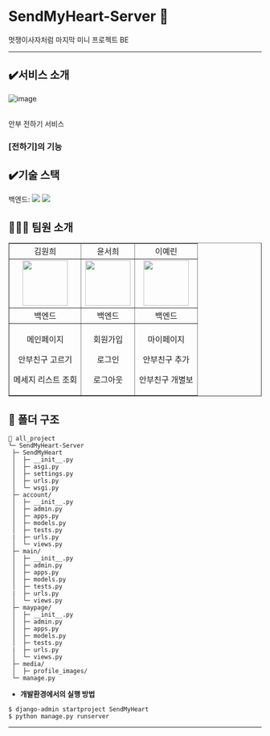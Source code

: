 # SendMyHeart-Server 🦁
멋쟁이사자처럼 마지막 미니 프로젝트 BE
<hr/>

## ✔️서비스 소개 
  ![image](https://github.com/Likelion-at-SMWU-11th/SendMyHeart-Server/assets/102652293/e9645b4c-1be6-4bd4-9e4e-325605e76122)

  <br>안부 전하기 서비스</br>

### [전하기]의 기능 

## ✔️기술 스택
  <span>백엔드: </span><img src="https://img.shields.io/badge/python-3776AB?style=for-the-badge&logo=python&logoColor=white"> <img src="https://img.shields.io/badge/django-092E20?style=for-the-badge&logo=Django&logoColor=white">

## 🧑‍🤝‍🧑 팀원 소개 
  <table border="" cellspacing="0" cellpadding="0" width="100%">
  <tr width="100%">
  <td align="center">김원희</a></td>
  <td align="center">윤서희</a></td>
  <td align="center">이예린</a></td>
  </tr>
  <tr>
  <td  align="center"><a href="https://imgbb.com/"><img src="https://github.com/Likelion-at-SMWU-11th/SendMyHeart-Server/assets/102652293/bc4b1ae3-40e0-4438-a3e2-fa688600b201" border="0" width="90px"></a></td>
  <td  align="center"><a href="https://imgbb.com/"><img src="https://github.com/Likelion-at-SMWU-11th/SendMyHeart-Server/assets/102652293/7c2f8e87-29c6-466b-beef-fc0d5733771e" border="0" width="90px"></a></td>
  <td  align="center"><a href="https://imgbb.com/"><img src="https://github.com/Likelion-at-SMWU-11th/SendMyHeart-Server/assets/102652293/038d55fd-fabe-4550-a0de-e3c598b38ba8" border="0" width="90px"></a></td>
</tr>
  <tr width="100%">
  <td  align="center">백엔드</td>
  <td  align="center">백엔드</td>
  <td  align="center">백엔드</td>
     </tr>
      <tr width="100%">
       <td  align="center"><p>메인페이지</p><p>안부친구 고르기</p><p>메세지 리스트 조회</p></td>
       <td  align="center"><p>회원가입</p><p>로그인</p><p>로그아웃</p></td>
       <td  align="center"><p>마이페이지</p><p>안부친구 추가</p><p>안부친구 개별보</p></td>
     </tr>
  </table>

## 📁 폴더 구조

  ```
  📂 all_project
  └─ SendMyHeart-Server
   ├─ SendMyHeart
   │  ├─ __init__.py
   │  ├─ asgi.py
   │  ├─ settings.py
   │  ├─ urls.py
   │  └─ wsgi.py
   ├─ account/
   │  ├─ __init__.py
   │  ├─ admin.py
   │  ├─ apps.py
   │  ├─ models.py
   │  ├─ tests.py
   |  ├─ urls.py 
   │  └─ views.py
   ├─ main/
   │  ├─ __init__.py
   │  ├─ admin.py
   │  ├─ apps.py
   │  ├─ models.py
   │  ├─ tests.py
   |  ├─ urls.py
   │  └─ views.py
   ├─ maypage/
   │  ├─ __init__.py
   │  ├─ admin.py
   │  ├─ apps.py
   │  ├─ models.py
   │  ├─ tests.py
   |  ├─ urls.py
   │  └─ views.py
   ├─ media/
   │  ├─ profile_images/
   └─ manage.py
  ```

  - **개발환경에서의 실행 방법**
  ```
  $ django-admin startproject SendMyHeart
  $ python manage.py runserver
  ```
<hr/>
